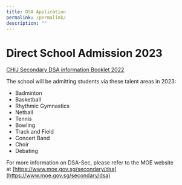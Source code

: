 ```yaml
---
title: DSA Application
permalink: /permalink/
description: ""
---
```

# **Direct School Admission 2023**
[CHIJ Secondary DSA information Booklet 2022](/files/DSA_Info_Sec%201%202023A.pdf)

The school will be admitting students via these talent areas in 2023:

* Badminton 
* Basketball 
* Rhythmic Gymnastics 
* Netball 
* Tennis 
* Bowling 
* Track and Field 
* Concert Band 
* Choir 
* Debating

For more information on DSA-Sec, please refer to the MOE website at [https://www.moe.gov.sg/secondary/dsa](https://www.moe.gov.sg/secondary/dsa)